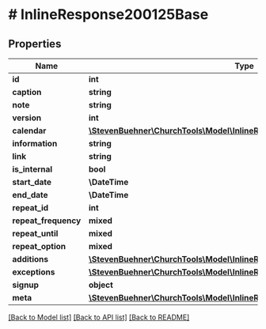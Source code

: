 # # InlineResponse200125Base

## Properties

Name | Type | Description | Notes
------------ | ------------- | ------------- | -------------
**id** | **int** |  | [optional]
**caption** | **string** |  | [optional]
**note** | **string** |  | [optional]
**version** | **int** |  | [optional]
**calendar** | [**\StevenBuehner\ChurchTools\Model\InlineResponse200123DataResourceTypes**](InlineResponse200123DataResourceTypes.md) |  | [optional]
**information** | **string** |  | [optional]
**link** | **string** |  | [optional]
**is_internal** | **bool** |  | [optional]
**start_date** | **\DateTime** |  | [optional]
**end_date** | **\DateTime** |  | [optional]
**repeat_id** | **int** |  | [optional]
**repeat_frequency** | **mixed** |  | [optional]
**repeat_until** | **mixed** |  | [optional]
**repeat_option** | **mixed** |  | [optional]
**additions** | [**\StevenBuehner\ChurchTools\Model\InlineResponse200125BaseAdditions[]**](InlineResponse200125BaseAdditions.md) |  | [optional]
**exceptions** | [**\StevenBuehner\ChurchTools\Model\InlineResponse200125BaseExceptions[]**](InlineResponse200125BaseExceptions.md) |  | [optional]
**signup** | **object** |  | [optional]
**meta** | [**\StevenBuehner\ChurchTools\Model\InlineResponse200125BaseMeta2**](InlineResponse200125BaseMeta2.md) |  | [optional]

[[Back to Model list]](../../README.md#models) [[Back to API list]](../../README.md#endpoints) [[Back to README]](../../README.md)
